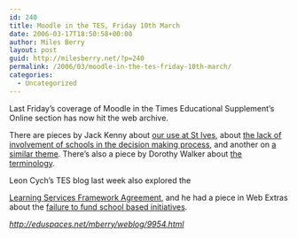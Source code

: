 ```yaml
---
id: 240
title: Moodle in the TES, Friday 10th March
date: 2006-03-17T18:50:58+00:00
author: Miles Berry
layout: post
guid: http://milesberry.net/?p=240
permalink: /2006/03/moodle-in-the-tes-friday-10th-march/
categories:
  - Uncategorized
---
```

Last Friday&#8217;s coverage of Moodle in the Times Educational Supplement&#8217;s Online section has now hit the web archive.

There are pieces by Jack Kenny about [our use at St Ives](http://www.tes.co.uk/search/story/?story_id=2206513), about [the lack of involvement of schools in the decision making process](http://www.tes.co.uk/search/story/?story_id=2206514), and another on [a similar theme](http://www.tes.co.uk/search/story/?story_id=2206498). There&#8217;s also a piece by Dorothy Walker about [the terminology](http://www.tes.co.uk/search/story/?story_id=2206511).
  
Leon Cych&#8217;s TES blog last week also explored the

[Learning Services Framework Agreement](http://www.tes.co.uk/blogs/blog.aspx?path=/ICT/&post=2202353), and he had a piece in Web Extras about the [failure to fund school based initiatives](http://www.tes.co.uk/2202023).

_<http://eduspaces.net/mberry/weblog/9954.html>_